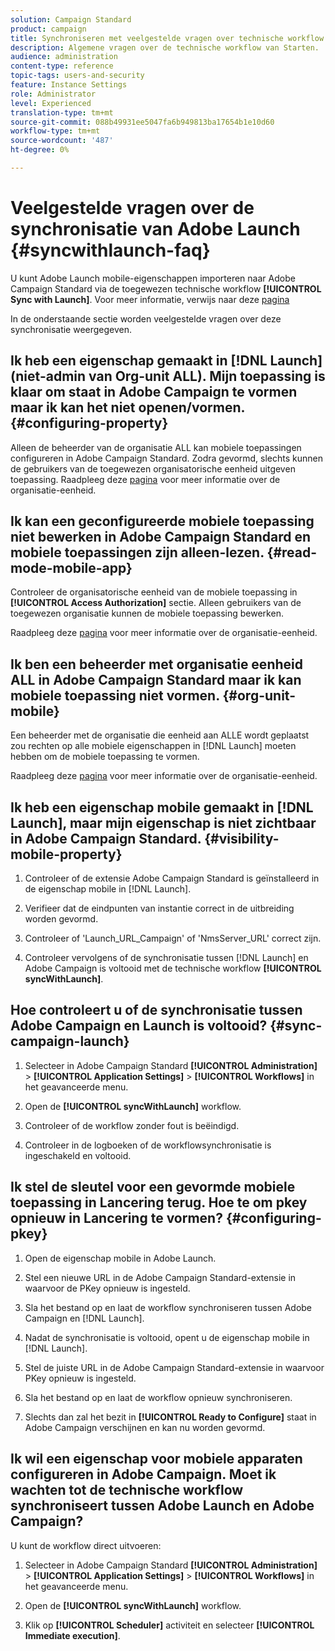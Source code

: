 ```yaml
---
solution: Campaign Standard
product: campaign
title: Synchroniseren met veelgestelde vragen over technische workflow starten
description: Algemene vragen over de technische workflow van Starten.
audience: administration
content-type: reference
topic-tags: users-and-security
feature: Instance Settings
role: Administrator
level: Experienced
translation-type: tm+mt
source-git-commit: 088b49931ee5047fa6b949813ba17654b1e10d60
workflow-type: tm+mt
source-wordcount: '487'
ht-degree: 0%

---
```



# Veelgestelde vragen over de synchronisatie van Adobe Launch {#syncwithlaunch-faq}

U kunt Adobe Launch mobile-eigenschappen importeren naar Adobe Campaign Standard via de toegewezen technische workflow **[!UICONTROL Sync with Launch]**. Voor meer informatie, verwijs naar deze [pagina](../../administration/using/technical-workflows.md)

In de onderstaande sectie worden veelgestelde vragen over deze synchronisatie weergegeven.

## Ik heb een eigenschap gemaakt in [!DNL Launch] (niet-admin van Org-unit ALL). Mijn toepassing is klaar om staat in Adobe Campaign te vormen maar ik kan het niet openen/vormen. {#configuring-property}

Alleen de beheerder van de organisatie ALL kan mobiele toepassingen configureren in Adobe Campaign Standard. Zodra gevormd, slechts kunnen de gebruikers van de toegewezen organisatorische eenheid uitgeven
toepassing. Raadpleeg deze [pagina](../../administration/using/organizational-units.md) voor meer informatie over de organisatie-eenheid.

## Ik kan een geconfigureerde mobiele toepassing niet bewerken in Adobe Campaign Standard en mobiele toepassingen zijn alleen-lezen. {#read-mode-mobile-app}

Controleer de organisatorische eenheid van de mobiele toepassing in **[!UICONTROL Access Authorization]** sectie. Alleen gebruikers van de toegewezen organisatie kunnen de mobiele toepassing bewerken.

Raadpleeg deze [pagina](../../administration/using/organizational-units.md) voor meer informatie over de organisatie-eenheid.

## Ik ben een beheerder met organisatie eenheid ALL in Adobe Campaign Standard maar ik kan mobiele toepassing niet vormen. {#org-unit-mobile}

Een beheerder met de organisatie die eenheid aan ALLE wordt geplaatst zou rechten op alle mobiele eigenschappen in [!DNL Launch] moeten hebben om de mobiele toepassing te vormen.

Raadpleeg deze [pagina](../../administration/using/organizational-units.md) voor meer informatie over de organisatie-eenheid.

## Ik heb een eigenschap mobile gemaakt in [!DNL Launch], maar mijn eigenschap is niet zichtbaar in Adobe Campaign Standard. {#visibility-mobile-property}

1. Controleer of de extensie Adobe Campaign Standard is geïnstalleerd in de eigenschap mobile in [!DNL Launch].

1. Verifieer dat de eindpunten van instantie correct in de uitbreiding worden gevormd.

1. Controleer of &#39;Launch_URL_Campaign&#39; of &#39;NmsServer_URL&#39; correct zijn.

1. Controleer vervolgens of de synchronisatie tussen [!DNL Launch] en Adobe Campaign is voltooid met de technische workflow **[!UICONTROL syncWithLaunch]**.

## Hoe controleert u of de synchronisatie tussen Adobe Campaign en Launch is voltooid? {#sync-campaign-launch}

1. Selecteer in Adobe Campaign Standard **[!UICONTROL Administration]** > **[!UICONTROL Application Settings]** > **[!UICONTROL Workflows]** in het geavanceerde menu.

1. Open de **[!UICONTROL syncWithLaunch]** workflow.

1. Controleer of de workflow zonder fout is beëindigd.

1. Controleer in de logboeken of de workflowsynchronisatie is ingeschakeld en voltooid.

## Ik stel de sleutel voor een gevormde mobiele toepassing in Lancering terug. Hoe te om pkey opnieuw in Lancering te vormen? {#configuring-pkey}

1. Open de eigenschap mobile in Adobe Launch.

1. Stel een nieuwe URL in de Adobe Campaign Standard-extensie in waarvoor de PKey opnieuw is ingesteld.

1. Sla het bestand op en laat de workflow synchroniseren tussen Adobe Campaign en [!DNL Launch].

1. Nadat de synchronisatie is voltooid, opent u de eigenschap mobile in [!DNL Launch].

1. Stel de juiste URL in de Adobe Campaign Standard-extensie in waarvoor PKey opnieuw is ingesteld.

1. Sla het bestand op en laat de workflow opnieuw synchroniseren.

1. Slechts dan zal het bezit in **[!UICONTROL Ready to Configure]** staat in Adobe Campaign verschijnen en kan nu worden gevormd.

## Ik wil een eigenschap voor mobiele apparaten configureren in Adobe Campaign. Moet ik wachten tot de technische workflow synchroniseert tussen Adobe Launch en Adobe Campaign?

U kunt de workflow direct uitvoeren:

1. Selecteer in Adobe Campaign Standard **[!UICONTROL Administration]** > **[!UICONTROL Application Settings]** > **[!UICONTROL Workflows]** in het geavanceerde menu.

1. Open de **[!UICONTROL syncWithLaunch]** workflow.

1. Klik op **[!UICONTROL Scheduler]** activiteit en selecteer **[!UICONTROL Immediate execution]**.
